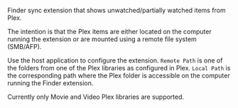 Finder sync extension that shows unwatched/partially watched items from Plex.

The intention is that the Plex items are either located on the computer running
the extension or are mounted using a remote file system (SMB/AFP).

Use the host application to configure the extension. `Remote Path` is one of
the folders from one of the Plex libraries as configured in Plex. `Local Path`
is the corresponding path where the Plex folder is accessible on the computer
running the Finder extension.

Currently only Movie and Video Plex libraries are supported.

